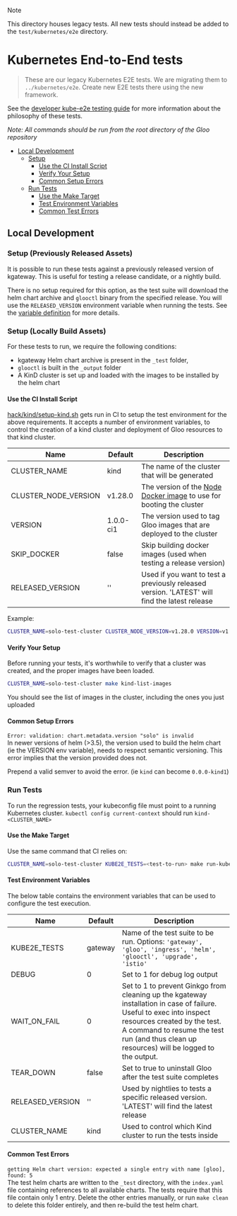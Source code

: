 > [!NOTE]
> This directory houses legacy tests. All new tests should instead be added to the `test/kubernetes/e2e` directory.

# Kubernetes End-to-End tests

> These are our legacy Kubernetes E2E tests. We are migrating them to `../kubernetes/e2e`. Create new E2E tests there
> using the new framework.

See the [developer kube-e2e testing guide](/devel/testing/kube-e2e-tests.md) for more information about the philosophy of these tests.

_Note: All commands should be run from the root directory of the Gloo repository_

- [Local Development](#local-development)
  - [Setup](#setup)
    - [Use the CI Install Script](#use-the-ci-install-script)
    - [Verify Your Setup](#verify-your-setup)
    - [Common Setup Errors](#common-setup-errors)
  - [Run Tests](#run-tests)
    - [Use the Make Target](#use-the-make-target)
    - [Test Environment Variables](#test-environment-variables)
    - [Common Test Errors](#common-test-errors)

## Local Development

### Setup (Previously Released Assets)

It is possible to run these tests against a previously released version of kgateway. This is useful for testing a release candidate, or a nightly build.

There is no setup required for this option, as the test suite will download the helm chart archive and `glooctl` binary from the specified release. You will use the `RELEASED_VERSION` environment variable when running the tests. See the [variable definition](/test/testutils/env.go) for more details.

### Setup (Locally Build Assets)

For these tests to run, we require the following conditions:

- kgateway Helm chart archive is present in the `_test` folder,
- `glooctl` is built in the `_output` folder
- A KinD cluster is set up and loaded with the images to be installed by the helm chart

#### Use the CI Install Script

[hack/kind/setup-kind.sh](/hack/kind/setup-kind.sh) gets run in CI to setup the test environment for the above requirements.
It accepts a number of environment variables, to control the creation of a kind cluster and deployment of Gloo resources to that kind cluster.

| Name                 | Default   | Description                                                                                                   |
| -------------------- | --------- | ------------------------------------------------------------------------------------------------------------- |
| CLUSTER_NAME         | kind      | The name of the cluster that will be generated                                                                |
| CLUSTER_NODE_VERSION | v1.28.0   | The version of the [Node Docker image](https://hub.docker.com/r/kindest/node/) to use for booting the cluster |
| VERSION              | 1.0.0-ci1 | The version used to tag Gloo images that are deployed to the cluster                                          |
| SKIP_DOCKER          | false     | Skip building docker images (used when testing a release version)                                             |
| RELEASED_VERSION     | ''        | Used if you want to test a previously released version. 'LATEST' will find the latest release                 |

Example:

```bash
CLUSTER_NAME=solo-test-cluster CLUSTER_NODE_VERSION=v1.28.0 VERSION=v1.0.0-solo-test hack/kind/setup-kind.sh
```

#### Verify Your Setup

Before running your tests, it's worthwhile to verify that a cluster was created, and the proper images have been loaded.

```bash
CLUSTER_NAME=solo-test-cluster make kind-list-images
```

You should see the list of images in the cluster, including the ones you just uploaded

#### Common Setup Errors

`Error: validation: chart.metadata.version "solo" is invalid`\
In newer versions of helm (>3.5), the version used to build the helm chart (ie the VERSION env variable), needs to respect semantic versioning. This error implies that the version provided does not.

Prepend a valid semver to avoid the error. (ie `kind` can become `0.0.0-kind1`)

### Run Tests

To run the regression tests, your kubeconfig file must point to a running Kubernetes cluster.
`kubectl config current-context` should run `kind-<CLUSTER_NAME>`

#### Use the Make Target

Use the same command that CI relies on:

```bash
CLUSTER_NAME=solo-test-cluster KUBE2E_TESTS=<test-to-run> make run-kube-e2e-tests
```

#### Test Environment Variables

The below table contains the environment variables that can be used to configure the test execution.

| Name             | Default | Description                                                                                                                                                                                                                                       |
| ---------------- | ------- | ------------------------------------------------------------------------------------------------------------------------------------------------------------------------------------------------------------------------------------------------- |
| KUBE2E_TESTS     | gateway | Name of the test suite to be run. Options: `'gateway', 'gloo', 'ingress', 'helm', 'glooctl', 'upgrade', 'istio'`                                                                                                                                  |
| DEBUG            | 0       | Set to 1 for debug log output                                                                                                                                                                                                                     |
| WAIT_ON_FAIL     | 0       | Set to 1 to prevent Ginkgo from cleaning up the kgateway installation in case of failure. Useful to exec into inspect resources created by the test. A command to resume the test run (and thus clean up resources) will be logged to the output. |
| TEAR_DOWN        | false   | Set to true to uninstall Gloo after the test suite completes                                                                                                                                                                                      |
| RELEASED_VERSION | ''      | Used by nightlies to tests a specific released version. 'LATEST' will find the latest release                                                                                                                                                     |
| CLUSTER_NAME     | kind    | Used to control which Kind cluster to run the tests inside                                                                                                                                                                                        |

#### Common Test Errors

`getting Helm chart version: expected a single entry with name [gloo], found: 5`\
The test helm charts are written to the `_test` directory, with the `index.yaml` file containing references to all available charts. The tests require that this file contain only 1 entry. Delete the other entries manually, or run `make clean` to delete this folder entirely, and then re-build the test helm chart.
